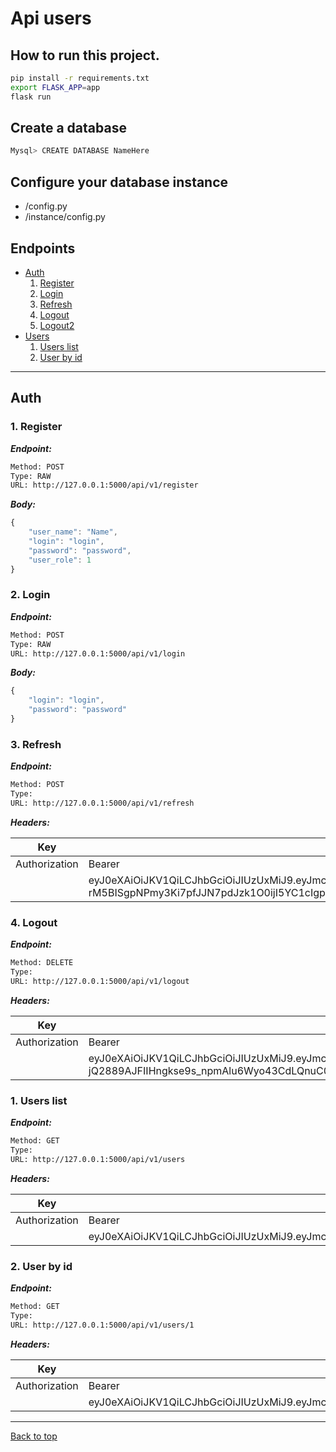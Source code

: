 # Api users

## How to run this project.

```sh
pip install -r requirements.txt
export FLASK_APP=app
flask run

```
## Create a database
```sh
Mysql> CREATE DATABASE NameHere
```

## Configure your database instance

- /config.py<br/>
- /instance/config.py

## Endpoints

* [Auth](#auth)
    1. [Register](#1-register)
    1. [Login](#2-login)
    1. [Refresh](#3-refresh)
    1. [Logout](#4-logout)
    1. [Logout2](#5-logout2)
* [Users](#users)
    1. [Users list](#1-users-list)
    1. [User by id](#2-user-by-id)

--------



## Auth



### 1. Register



***Endpoint:***

```bash
Method: POST
Type: RAW
URL: http://127.0.0.1:5000/api/v1/register
```



***Body:***

```js        
{
    "user_name": "Name",
    "login": "login",
    "password": "password",
    "user_role": 1
}
```



### 2. Login



***Endpoint:***

```bash
Method: POST
Type: RAW
URL: http://127.0.0.1:5000/api/v1/login
```



***Body:***

```js        
{
    "login": "login",
    "password": "password"
}
```



### 3. Refresh



***Endpoint:***

```bash
Method: POST
Type: 
URL: http://127.0.0.1:5000/api/v1/refresh
```


***Headers:***

| Key | Value | Description |
| --- | ------|-------------|
| Authorization | Bearer |  |
|  | eyJ0eXAiOiJKV1QiLCJhbGciOiJIUzUxMiJ9.eyJmcmVzaCI6ZmFsc2UsImlhdCI6MTY1NTg5NzE0OCwianRpIjoiZmY0YjI0MTQtYjcxOC00Y2M2LWE1OWItNmZiYzExZTQyMGM2IiwidHlwZSI6InJlZnJlc2giLCJzdWIiOnsidXNlcl9yb2xlIjoxLCJ1c2VyX25hbWUiOiJKb3NlIiwiaWRfdXNlciI6MSwicGFzc3dvcmQiOiJwYmtkZjI6c2hhMjU2OjI2MDAwMCRsamtZUkFDdkZQWEpaU3BMJDA4MTgwMWUyNmZmYjJjYTFkOWI2MDlhNGMwNDgyZGU5YzM3NDUwNjU0NzAyMmQ5ODRmOTVjZTNjNmIzZTU0MDIiLCJsb2dpbiI6InRoZWNhYXNhbnRvcyJ9LCJuYmYiOjE2NTU4OTcxNDgsImV4cCI6MTY1ODQ4OTE0OH0.OcoWX_3-rM5BISgpNPmy3Ki7pfJJN7pdJzk1O0ijI5YC1cIgp114NtXQF5h5p6XyPm9X7Dv_KPG9aJDVYZbLiQ |  |



### 4. Logout



***Endpoint:***

```bash
Method: DELETE
Type: 
URL: http://127.0.0.1:5000/api/v1/logout
```


***Headers:***

| Key | Value | Description |
| --- | ------|-------------|
| Authorization | Bearer |  |
|  | eyJ0eXAiOiJKV1QiLCJhbGciOiJIUzUxMiJ9.eyJmcmVzaCI6ZmFsc2UsImlhdCI6MTY1NTg5NzE2OSwianRpIjoiMjYyYmMxNjQtODZkZC00N2IyLThiYjEtNzI5ZGE1YzlkYjYzIiwidHlwZSI6ImFjY2VzcyIsInN1YiI6eyJ1c2VyX3JvbGUiOjEsInVzZXJfbmFtZSI6Ikpvc2UiLCJpZF91c2VyIjoxLCJwYXNzd29yZCI6InBia2RmMjpzaGEyNTY6MjYwMDAwJGxqa1lSQUN2RlBYSlpTcEwkMDgxODAxZTI2ZmZiMmNhMWQ5YjYwOWE0YzA0ODJkZTljMzc0NTA2NTQ3MDIyZDk4NGY5NWNlM2M2YjNlNTQwMiIsImxvZ2luIjoidGhlY2Fhc2FudG9zIn0sIm5iZiI6MTY1NTg5NzE2OSwiZXhwIjoxNjU1ODk4OTY5fQ.BQu0uTnuBIehn7L-jQ2889AJFIIHngkse9s_npmAlu6Wyo43CdLQnuC0KErYxK9XGl5aVYmJVgj-7wfbKfs1fA |  |





### 1. Users list



***Endpoint:***

```bash
Method: GET
Type: 
URL: http://127.0.0.1:5000/api/v1/users
```


***Headers:***

| Key | Value | Description |
| --- | ------|-------------|
| Authorization | Bearer |  |
|  | eyJ0eXAiOiJKV1QiLCJhbGciOiJIUzUxMiJ9.eyJmcmVzaCI6ZmFsc2UsImlhdCI6MTY1NTg5NzE0OCwianRpIjoiNWMxYjhlODUtMmM4Ni00ZmFlLTljMmUtMWEwMGIzNTA1MjYyIiwidHlwZSI6ImFjY2VzcyIsInN1YiI6eyJ1c2VyX3JvbGUiOjEsInVzZXJfbmFtZSI6Ikpvc2UiLCJpZF91c2VyIjoxLCJwYXNzd29yZCI6InBia2RmMjpzaGEyNTY6MjYwMDAwJGxqa1lSQUN2RlBYSlpTcEwkMDgxODAxZTI2ZmZiMmNhMWQ5YjYwOWE0YzA0ODJkZTljMzc0NTA2NTQ3MDIyZDk4NGY5NWNlM2M2YjNlNTQwMiIsImxvZ2luIjoidGhlY2Fhc2FudG9zIn0sIm5iZiI6MTY1NTg5NzE0OCwiZXhwIjoxNjU1ODk4OTQ4fQ.ZeYjFq0dLdgoVp8EyzE4BUbP3xuirbBT4_WizQz3ZH8HYppVeMiAFnRKFql457xddYE5W95MKL57FzbX6IBWbw |  |



### 2. User by id



***Endpoint:***

```bash
Method: GET
Type: 
URL: http://127.0.0.1:5000/api/v1/users/1
```


***Headers:***

| Key | Value | Description |
| --- | ------|-------------|
| Authorization | Bearer |  |
|  | eyJ0eXAiOiJKV1QiLCJhbGciOiJIUzUxMiJ9.eyJmcmVzaCI6ZmFsc2UsImlhdCI6MTY1NTg5NzE0OCwianRpIjoiNWMxYjhlODUtMmM4Ni00ZmFlLTljMmUtMWEwMGIzNTA1MjYyIiwidHlwZSI6ImFjY2VzcyIsInN1YiI6eyJ1c2VyX3JvbGUiOjEsInVzZXJfbmFtZSI6Ikpvc2UiLCJpZF91c2VyIjoxLCJwYXNzd29yZCI6InBia2RmMjpzaGEyNTY6MjYwMDAwJGxqa1lSQUN2RlBYSlpTcEwkMDgxODAxZTI2ZmZiMmNhMWQ5YjYwOWE0YzA0ODJkZTljMzc0NTA2NTQ3MDIyZDk4NGY5NWNlM2M2YjNlNTQwMiIsImxvZ2luIjoidGhlY2Fhc2FudG9zIn0sIm5iZiI6MTY1NTg5NzE0OCwiZXhwIjoxNjU1ODk4OTQ4fQ.ZeYjFq0dLdgoVp8EyzE4BUbP3xuirbBT4_WizQz3ZH8HYppVeMiAFnRKFql457xddYE5W95MKL57FzbX6IBWbw |  |



---
[Back to top](#user)









